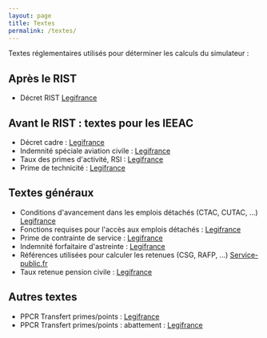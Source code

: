 ```yaml
---
layout: page
title: Textes
permalink: /textes/
---
```


Textes réglementaires utilisés pour déterminer les calculs du simulateur :

## Après le RIST
* Décret RIST [Legifrance](https://www.legifrance.gouv.fr/eli/decret/2016/12/26/DEVA1631849D/jo/texte)

## Avant le RIST : textes pour les IEEAC
* Décret cadre : [Legifrance](https://www.legifrance.gouv.fr/affichTexte.do?cidTexte=JORFTEXT000022673110)
* Indemnité spéciale aviation civile : [Legifrance](https://www.legifrance.gouv.fr/affichTexte.do?cidTexte=JORFTEXT000022673357&dateTexte=20160710)
* Taux des primes d'activité, RSI : [Legifrance](https://www.legifrance.gouv.fr/affichTexte.do?cidTexte=JORFTEXT000022673336&fastPos=2&fastReqId=1028605527&categorieLien=cid&oldAction=rechTexte)
* Prime de technicité : [Legifrance](https://www.legifrance.gouv.fr/affichTexte.do?cidTexte=JORFTEXT000029467053&dateTexte=&categorieLien=id)

## Textes généraux
* Conditions d'avancement dans les emplois détachés (CTAC, CUTAC, ...) [Legifrance](https://www.legifrance.gouv.fr/affichTexte.do?cidTexte=LEGITEXT000019057771)
* Fonctions requises pour l'accès aux emplois détachés : [Legifrance](https://www.legifrance.gouv.fr/affichTexte.do?cidTexte=LEGITEXT000031277018)
* Prime de contrainte de service : [Legifrance](https://www.legifrance.gouv.fr/affichTexte.do?cidTexte=LEGITEXT000019678445)
* Indemnité forfaitaire d'astreinte : [Legifrance](https://www.legifrance.gouv.fr/affichTexte.do?cidTexte=JORFTEXT000000246795)
* Références utilisées pour calculer les retenues (CSG, RAFP, ...) [Service-public.fr](https://www.service-public.fr/particuliers/vosdroits/F468)
* Taux retenue pension civile : [Legifrance](https://www.legifrance.gouv.fr/affichTexte.do?cidTexte=JORFTEXT000023335006&dateTexte=20170724)

## Autres textes
* PPCR Transfert primes/points : [Legifrance](https://www.legifrance.gouv.fr/affichTexte.do?cidTexte=JORFTEXT000034026392&categorieLien=id)
* PPCR Transfert primes/points : abattement : [Legifrance](https://www.legifrance.gouv.fr/affichTexte.do?cidTexte=JORFTEXT000032520735)
